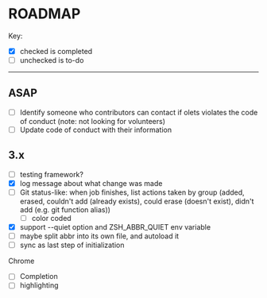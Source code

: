 # ROADMAP

Key:

- [x] checked is completed
- [ ] unchecked is to-do

---

## ASAP

- [ ] Identify someone who contributors can contact if olets violates the code of conduct (note: not looking for volunteers)
- [ ] Update code of conduct with their information

## 3.x

- [ ] testing framework?
- [x] log message about what change was made
- [ ] Git status-like: when job finishes, list actions taken by group (added, erased, couldn't add (already exists), could erase (doesn't exist), didn't add (e.g. git function alias))
  - [ ] color coded
- [x] support --quiet option and ZSH_ABBR_QUIET env variable
- [ ] maybe split abbr into its own file, and autoload it
- [ ] sync as last step of initialization

Chrome

- [ ] Completion
- [ ] highlighting
